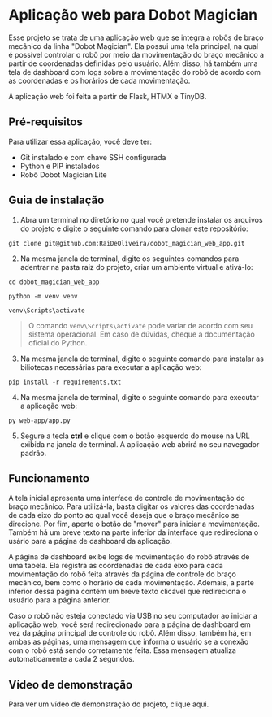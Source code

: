 # Aplicação web para Dobot Magician

Esse projeto se trata de uma aplicação web que se integra a robôs de braço mecânico da linha "Dobot Magician". Ela possui uma tela principal, na qual é possível controlar o robô por meio da movimentação do braço mecânico a partir de coordenadas definidas pelo usuário. Além disso, há também uma tela de dashboard com logs sobre a movimentação do robô de acordo com as coordenadas e os horários de cada movimentação.

A aplicação web foi feita a partir de Flask, HTMX e TinyDB.

## Pré-requisitos

Para utilizar essa aplicação, você deve ter:

- Git instalado e com chave SSH configurada
- Python e PIP instalados
- Robô Dobot Magician Lite

## Guia de instalação

1. Abra um terminal no diretório no qual você pretende instalar os arquivos do projeto e digite o seguinte comando para clonar este repositório:

```git clone git@github.com:RaiDeOliveira/dobot_magician_web_app.git```

2.  Na mesma janela de terminal, digite os seguintes comandos para adentrar na pasta raiz do projeto, criar um ambiente virtual e ativá-lo:

```cd dobot_magician_web_app```

```python -m venv venv```

```venv\Scripts\activate```

> O comando ```venv\Scripts\activate``` pode variar de acordo com seu sistema operacional. Em caso de dúvidas, cheque a documentação oficial do Python.

3. Na mesma janela de terminal, digite o seguinte comando para instalar as biliotecas necessárias para executar a aplicação web:

```pip install -r requirements.txt```

4. Na mesma janela de terminal, digite o seguinte comando para executar a aplicação web:

```py web-app/app.py```

5. Segure a tecla **ctrl** e clique com o botão esquerdo do mouse na URL exibida na janela de terminal. A aplicação web abrirá no seu navegador padrão.

## Funcionamento

A tela inicial apresenta uma interface de controle de movimentação do braço mecânico. Para utilizá-la, basta digitar os valores das coordenadas de cada eixo do ponto ao qual você deseja que o braço mecânico se direcione. Por fim, aperte o botão de "mover" para iniciar a movimentação. Também há um breve texto na parte inferior da interface que redireciona o usário para a página de dashboard da aplicação.

A página de dashboard exibe logs de movimentação do robô através de uma tabela. Ela registra as coordenadas de cada eixo para cada movimentação do robô feita através da página de controle do braço mecânico, bem como o horário de cada movimentação. Ademais, a parte inferior dessa página contém um breve texto clicável que redireciona o usuário para a página anterior. 

Caso o robô não esteja conectado via USB no seu computador ao iniciar a aplicação web, você será redirecionado para a página de dashboard em vez da página principal de controle do robô. Além disso, também há, em ambas as páginas, uma mensagem que informa o usuário se a conexão com o robô está sendo corretamente feita. Essa mensagem atualiza automaticamente a cada 2 segundos.

## Vídeo de demonstração

Para ver um vídeo de demonstração do projeto, clique aqui.